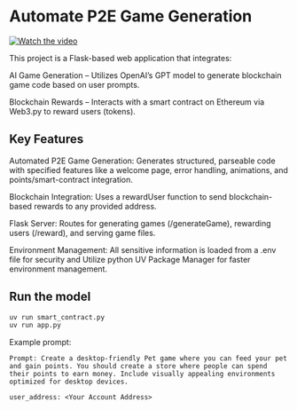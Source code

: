 # Automate P2E Game Generation
[![Watch the video](https://img.youtube.com/vi/MOzv6OnTuTk/0.jpg)](https://www.youtube.com/watch?v=MOzv6OnTuTk)

This project is a Flask-based web application that integrates:

AI Game Generation – Utilizes OpenAI’s GPT model to generate blockchain game code based on user prompts.

Blockchain Rewards – Interacts with a smart contract on Ethereum via Web3.py to reward users (tokens).

## Key Features
Automated P2E Game Generation: Generates structured, parseable code with specified features like a welcome page, error handling, animations, and points/smart-contract integration.

Blockchain Integration: Uses a rewardUser function to send blockchain-based rewards to any provided address.

Flask Server: Routes for generating games (/generateGame), rewarding users (/reward), and serving game files.

Environment Management: All sensitive information is loaded from a .env file for security and Utilize python UV Package Manager for faster environment management.

## Run the model
```bash
uv run smart_contract.py
uv run app.py
```

Example prompt:
```
Prompt: Create a desktop-friendly Pet game where you can feed your pet and gain points. You should create a store where people can spend their points to earn money. Include visually appealing environments optimized for desktop devices.

user_address: <Your Account Address>
```
